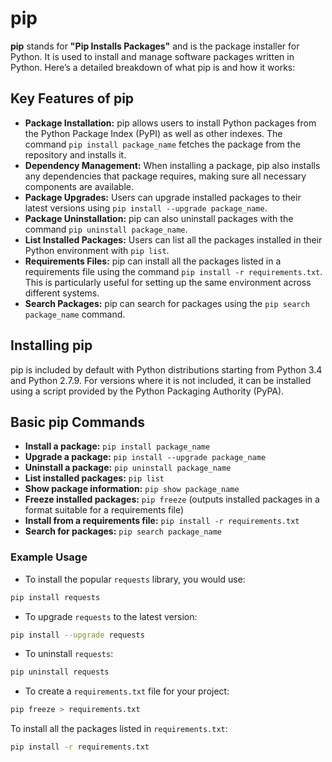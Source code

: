# pip
**pip** stands for **"Pip Installs Packages"** and is the package installer for Python. It is used to install and manage software packages written in Python. Here’s a detailed breakdown of what pip is and how it works:

## Key Features of pip
- **Package Installation:** pip allows users to install Python packages from the Python Package Index (PyPI) as well as other indexes. The command `pip install package_name` fetches the package from the repository and installs it.
- **Dependency Management:** When installing a package, pip also installs any dependencies that package requires, making sure all necessary components are available.
- **Package Upgrades:** Users can upgrade installed packages to their latest versions using `pip install --upgrade package_name`.
- **Package Uninstallation:** pip can also uninstall packages with the command `pip uninstall package_name`.
- **List Installed Packages:** Users can list all the packages installed in their Python environment with `pip list`.
- **Requirements Files:** pip can install all the packages listed in a requirements file using the command `pip install -r requirements.txt`. This is particularly useful for setting up the same environment across different systems.
- **Search Packages:** pip can search for packages using the `pip search package_name` command.

## Installing pip
pip is included by default with Python distributions starting from Python 3.4 and Python 2.7.9. For versions where it is not included, it can be installed using a script provided by the Python Packaging Authority (PyPA).

## Basic pip Commands
- **Install a package:** `pip install package_name`
- **Upgrade a package:** `pip install --upgrade package_name`
- **Uninstall a package:** `pip uninstall package_name`
- **List installed packages:** `pip list`
- **Show package information:** `pip show package_name`
- **Freeze installed packages:** `pip freeze` (outputs installed packages in a format suitable for a requirements file)
- **Install from a requirements file:** `pip install -r requirements.txt`
- **Search for packages:** `pip search package_name`

### Example Usage
- To install the popular `requests` library, you would use:
```sh
pip install requests
```

- To upgrade `requests` to the latest version:
```sh
pip install --upgrade requests
```

- To uninstall `requests`:
```sh
pip uninstall requests
```

- To create a `requirements.txt` file for your project:
```sh
pip freeze > requirements.txt
```

To install all the packages listed in `requirements.txt`:
```sh
pip install -r requirements.txt
```